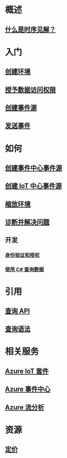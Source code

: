 # 概述
## [什么是时序见解？](time-series-insights-overview.md)

# 入门
## [创建环境](time-series-insights-get-started.md)
## [授予数据访问权限](time-series-insights-data-access.md)
## [创建事件源](time-series-insights-add-event-source.md)
## [发送事件](time-series-insights-send-events.md)

# 如何
## [创建事件中心事件源](time-series-insights-how-to-add-an-event-source-eventhub.md)
## [创建 IoT 中心事件源](time-series-insights-how-to-add-an-event-source-iothub.md)
## [缩放环境](time-series-insights-how-to-scale-your-environment.md)
## [诊断并解决问题](time-series-insights-diagnose-and-solve-problems.md)
## 开发
### [身份验证和授权](time-series-insights-authentication-and-authorization.md)
### [使用 C# 查询数据](time-series-insights-query-data-csharp.md)

# 引用
## [查询 API](/rest/api/time-series-insights/time-series-insights-reference-queryapi)
## [查询语法](/rest/api/time-series-insights/time-series-insights-reference-query-syntax)

# 相关服务
## [Azure IoT 套件](/azure/iot-suite/)
## [Azure 事件中心](/azure/event-hubs/)
## [Azure 流分析](/azure/stream-analytics/)

# 资源
## [定价](https://azure.microsoft.com/pricing/details/time-series-insights/)
